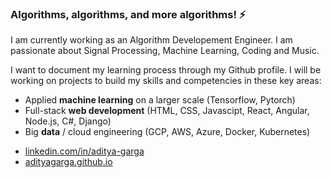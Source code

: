 ### Algorithms, algorithms, and more algorithms! ⚡
I am currently working as an Algorithm Developement Engineer. I am passionate about Signal Processing, Machine Learning, Coding and Music. 

I want to document my learning process through my Github profile. I will be working on projects to build my skills and competencies in these key areas: 
-	Applied **machine learning** on a larger scale (Tensorflow, Pytorch)
-	Full-stack **web development** (HTML, CSS, Javascipt, React, Angular, Node.js, C#, Django)
-	Big **data** / cloud engineering (GCP, AWS, Azure, Docker, Kubernetes)


+ [linkedin.com/in/aditya-garga](https://linkedin.com/in/aditya-garga)
+ [adityagarga.github.io](https://adityagarga.github.io)

